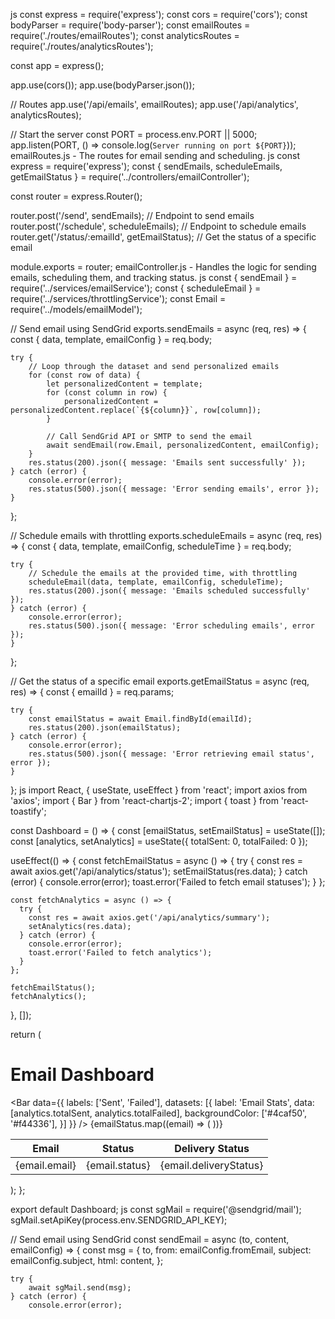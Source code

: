 js
const express = require('express');
const cors = require('cors');
const bodyParser = require('body-parser');
const emailRoutes = require('./routes/emailRoutes');
const analyticsRoutes = require('./routes/analyticsRoutes');

const app = express();

app.use(cors());
app.use(bodyParser.json());

// Routes
app.use('/api/emails', emailRoutes);
app.use('/api/analytics', analyticsRoutes);

// Start the server
const PORT = process.env.PORT || 5000;
app.listen(PORT, () => console.log(`Server running on port ${PORT}`));
emailRoutes.js - The routes for email sending and scheduling.
js
const express = require('express');
const { sendEmails, scheduleEmails, getEmailStatus } = require('../controllers/emailController');

const router = express.Router();

router.post('/send', sendEmails); // Endpoint to send emails
router.post('/schedule', scheduleEmails); // Endpoint to schedule emails
router.get('/status/:emailId', getEmailStatus); // Get the status of a specific email

module.exports = router;
emailController.js - Handles the logic for sending emails, scheduling them, and tracking status.
js
const { sendEmail } = require('../services/emailService');
const { scheduleEmail } = require('../services/throttlingService');
const Email = require('../models/emailModel');

// Send email using SendGrid
exports.sendEmails = async (req, res) => {
    const { data, template, emailConfig } = req.body;
    
    try {
        // Loop through the dataset and send personalized emails
        for (const row of data) {
            let personalizedContent = template;
            for (const column in row) {
                personalizedContent = personalizedContent.replace(`{${column}}`, row[column]);
            }

            // Call SendGrid API or SMTP to send the email
            await sendEmail(row.Email, personalizedContent, emailConfig);
        }
        res.status(200).json({ message: 'Emails sent successfully' });
    } catch (error) {
        console.error(error);
        res.status(500).json({ message: 'Error sending emails', error });
    }
};

// Schedule emails with throttling
exports.scheduleEmails = async (req, res) => {
    const { data, template, emailConfig, scheduleTime } = req.body;
    
    try {
        // Schedule the emails at the provided time, with throttling
        scheduleEmail(data, template, emailConfig, scheduleTime);
        res.status(200).json({ message: 'Emails scheduled successfully' });
    } catch (error) {
        console.error(error);
        res.status(500).json({ message: 'Error scheduling emails', error });
    }
};

// Get the status of a specific email
exports.getEmailStatus = async (req, res) => {
    const { emailId } = req.params;
    
    try {
        const emailStatus = await Email.findById(emailId);
        res.status(200).json(emailStatus);
    } catch (error) {
        console.error(error);
        res.status(500).json({ message: 'Error retrieving email status', error });
    }
};
js
import React, { useState, useEffect } from 'react';
import axios from 'axios';
import { Bar } from 'react-chartjs-2';
import { toast } from 'react-toastify';

const Dashboard = () => {
  const [emailStatus, setEmailStatus] = useState([]);
  const [analytics, setAnalytics] = useState({ totalSent: 0, totalFailed: 0 });

  useEffect(() => {
    const fetchEmailStatus = async () => {
      try {
        const res = await axios.get('/api/analytics/status');
        setEmailStatus(res.data);
      } catch (error) {
        console.error(error);
        toast.error('Failed to fetch email statuses');
      }
    };

    const fetchAnalytics = async () => {
      try {
        const res = await axios.get('/api/analytics/summary');
        setAnalytics(res.data);
      } catch (error) {
        console.error(error);
        toast.error('Failed to fetch analytics');
      }
    };

    fetchEmailStatus();
    fetchAnalytics();
  }, []);

  return (
    <div>
      <h1>Email Dashboard</h1>
      <Bar
        data={{
          labels: ['Sent', 'Failed'],
          datasets: [{
            label: 'Email Stats',
            data: [analytics.totalSent, analytics.totalFailed],
            backgroundColor: ['#4caf50', '#f44336'],
          }]
        }}
      />
      <table>
        <thead>
          <tr>
            <th>Email</th>
            <th>Status</th>
            <th>Delivery Status</th>
          </tr>
        </thead>
        <tbody>
          {emailStatus.map((email) => (
            <tr key={email.id}>
              <td>{email.email}</td>
              <td>{email.status}</td>
              <td>{email.deliveryStatus}</td>
            </tr>
          ))}
        </tbody>
      </table>
    </div>
  );
};

export default Dashboard;
js
const sgMail = require('@sendgrid/mail');
sgMail.setApiKey(process.env.SENDGRID_API_KEY);

// Send email using SendGrid
const sendEmail = async (to, content, emailConfig) => {
    const msg = {
        to,
        from: emailConfig.fromEmail,
        subject: emailConfig.subject,
        html: content,
    };

    try {
        await sgMail.send(msg);
    } catch (error) {
        console.error(error);


